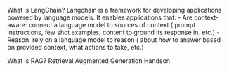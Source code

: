 What is LangChain?
Langchain is a framework for developing applications powered by language models. It enables applications that:
    - Are context-aware: connect a language model to sources of context ( prompt instructions, few shot examples, content to ground its response in, etc.)
    - Reason: rely on a language model to reason ( about how to answer based on provided context, what actions to take, etc.)

What is RAG? Retrieval Augmented Generation
Handson

